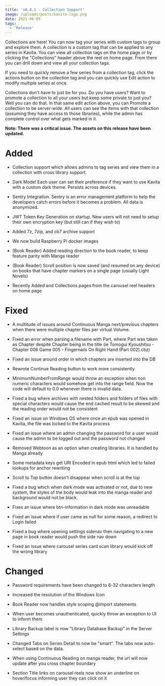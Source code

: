 ```yaml
---
title: 'v0.4.1 - Collection Support'
image: /uploads/posts/kavita-logo.png
date: 2021-06-05
tags:
  - 'Release'
---
```


Collections are here! You can now tag your series with custom tags to group and explore them. A collection is a custom tag that can be applied to any series in Kavita. You can view all collection tags on the home page or by clicking the "Collections" header above the reel on home page. From there you can drill down and view all your collection tags.



If you need to quickly remove a few series from a collection tag, click the actions button on the collection tag and you can quickly use Edit action to modify multiple series at once. 



Collections don't have to just be for you. Do you have users? Want to promote a collection to all your users but keep some private to just you? Well you can do that. In that same edit action above, you can Promote a collection to be server-wide. All users can see the items with that collection (assuming they have access to those libraries), while the admin has complete control over what gets marked in it. 



**Note: There was a critical issue. The assets on this release have been updated.**



# Added

- Collection support which allows admins to tag series and view them in a collection with cross library support. 

- Dark Mode! Each user can set their preference if they want to use Kavita with a custom dark theme. Persists across devices.

- Sentry Integration. Sentry is an error management platform to help the developers catch errors before it becomes a problem. All data is anonymized. 

- JWT Token Key Generation on startup. New users will not need to setup their own encryption key (but still can if they wish to)

- Added 7z, 7zip, and cb7 archive support

- We now build Raspberry Pi docker images

- (Book Reader) Added reading direction to the book reader, to keep feature parity with Manga reader

- (Book Reader) Scroll position is now saved (and resumed on any device) on books that have chapter markers on a single page (usually Light Novels)

- Recently Added and Collections pages from the carousel reel headers on home page





# Fixed

- A multitude of issues around Continuous Manga next/previous chapters when there were multiple chapter files per virtual Volume. 

- Fixed an error when parsing a filename with Part, where Part was taken as Chapter despite Chapter being in the title (ie Tomogui Kyoushitsu - Chapter 006 Game 005 - Fingernails On Right Hand (Part 002).cbz)

- Fixed an issue around order in which chapters are inserted into the DB

- Rewrote Continue Reading button to work more consistently 

- MinimumNumberFromRange would throw an exception when non numeric characters would somehow get into the range field. Now the code will default to 0.0 whenever there is invalid data.

- Fixed a bug where archives with nested folders and folders of files with special characters would cause the end cached result to be skewed and the reading order would not be consistent

- Fixed an issue on Windows OS where once an epub was opened in Kavita, the file was locked to the Kavita process

- Fixed an issue where an admin changing the password for a user would cause the admin to be logged out and the password not changed

- Removed Webtoon as an option when creating libraries. It is handled by Manga already

- Some metadata keys get URI Encoded in epub html which led to failed lookups for anchor rewriting

- Scroll to Top button doesn't disappear when scroll is at the top

- Fixed a bug which when dark mode was activated or not, due to new system, the styles of the body would leak into the manga reader and background would not be black.

- Fixes an issue where btn-information in dark mode was unreadable

- Fixed an issue where if user came as null for some reason, a redirect to Login failed

- Fixed a bug where opening settings sidenav then navigating to a new page in book reader would push the side nav down

- Fixed an issue where carousel series card scan library would kick off the wrong library



# Changed

- Password requirements have been changed to 6-32 characters length

- Increased the resolution of the Windows Icon

- Book Reader now handles style scoping @import statements

- When user becomes unauthenticated, quickly throw an exception to UI to inform them

- Library Backup label is now "Library Database Backup" in the Server Settings

- Changed Tabs on Series Detail to now be "smart". The tabs now auto-select based on the data.

- When using Continuous Reading on manga reader, the url will now update after you cross chapter boundary

- Section Title links on carousel reels now show an underline on hover/focus informing user they can click on it